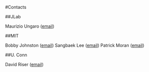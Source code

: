 #Contacts

##JLab

Maurizio Ungaro ([email](mailto:ungaro@jlab.org))

##MIT

Bobby Johnston ([email](mailto:robertej@mit.edu))
Sangbaek Lee ([email](mailto:sangbaek@mit.edu))
Patrick Moran ([email](mailto:moranp@mit.edu))

##U. Conn

David Riser ([email](mailto:dmriser@jlab.org))